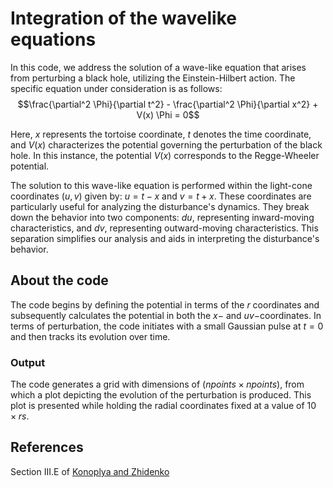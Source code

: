 # Integration of the wavelike equations

In this code, we address the solution of a wave-like equation that arises from perturbing a black hole, utilizing the Einstein-Hilbert action. The specific equation under consideration is as follows:
$$\frac{\partial^2 \Phi}{\partial t^2} - \frac{\partial^2 \Phi}{\partial x^2} + V(x) \Phi = 0$$

Here, $x$ represents the tortoise coordinate, $t$ denotes the time coordinate, and $V(x)$ characterizes the potential governing the perturbation of the black hole. In this instance, the potential $V(x)$ corresponds to the Regge-Wheeler potential.

The solution to this wave-like equation is performed within the light-cone coordinates $(u, v)$ given by: $u = t - x$ and $v = t + x$.
These coordinates are particularly useful for analyzing the disturbance's dynamics. They break down the behavior into two components: 
$du$, representing inward-moving characteristics, and $dv$, representing outward-moving characteristics. This separation simplifies our analysis and aids in interpreting the disturbance's behavior.

## About the code

The code begins by defining the potential in terms of the $r$ coordinates and subsequently calculates the potential in both the $x-$ and $uv-$coordinates.
In terms of perturbation, the code initiates with a small Gaussian pulse at $t=0$ and then tracks its evolution over time.

### Output

The code generates a grid with dimensions of $(npoints \times npoints)$, from which a plot depicting the evolution of the perturbation is produced. 
This plot is presented while holding the radial coordinates fixed at a value of $10 \times rs$.

## References 

Section III.E of [Konoplya and Zhidenko](https://arxiv.org/abs/1102.4014v2)

